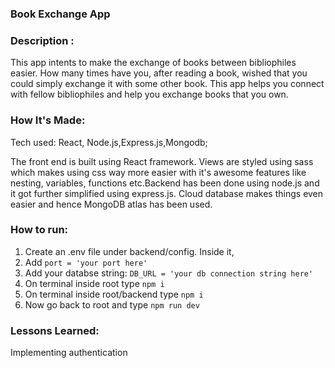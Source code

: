 ### Book Exchange App

<!-- ![image](images/quizapp.png) -->


### Description :
This app intents to make the exchange of books between bibliophiles easier. How many times have you, after reading a book, wished that you could simply exchange it with some other book. This app helps you connect with fellow bibliophiles and help you exchange books that you own.

<!-- ### Link to project: https://js-quiz-100devs.netlify.app/admin -->

### How It's Made:
Tech used: React, Node.js,Express.js,Mongodb;

The front end is built using React framework. Views are styled using sass which makes using css way more easier with it's awesome features like nesting, variables, functions etc.Backend has been done using node.js and it got further simplified using express.js. Cloud database makes things even easier and hence MongoDB atlas has been used.  

<!-- ### Optimizations -->

### How to run:
1. Create an .env file under backend/config. Inside it,
2. Add ```port = 'your port here'```
3. Add your databse string: ```DB_URL = 'your db connection string here'```
4. On terminal inside root type ``` npm i ```
5. On terminal inside root/backend type ```npm i```
6. Now go back to root and type ```npm run dev```

### Lessons Learned:
Implementing authentication

